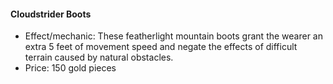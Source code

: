 #### Cloudstrider Boots

- Effect/mechanic: These featherlight mountain boots grant the wearer an extra 5 feet of movement speed and negate the effects of difficult terrain caused by natural obstacles.
- Price: 150 gold pieces